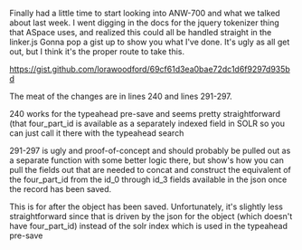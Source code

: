 Finally had a little time to start looking into ANW-700 and what we talked about last week. I went digging in the docs for the jquery tokenizer thing that ASpace uses, and realized this could all be handled straight in the linker.js Gonna pop a gist up to show you what I've done. It's ugly as all get out, but I think it's the proper route to take this.

https://gist.github.com/lorawoodford/69cf61d3ea0bae72dc1d6f9297d935bd

The meat of the changes are in lines 240 and lines 291-297.

240 works for the typeahead pre-save and seems pretty straightforward (that four_part_id is available as a separately indexed field in SOLR so you can just call it there with the typeahead search

291-297 is ugly and proof-of-concept and should probably be pulled out as a separate function with some better logic there, but show's how you can pull the fields out that are needed to concat and construct the equivalent of the four_part_id from the id_0 through id_3 fields available in the json once the record has been saved.

This is for after the object has been saved. Unfortunately, it's slightly less straightforward since that is driven by the json for the object (which doesn't have four_part_id) instead of the solr index which is used in the typeahead pre-save
